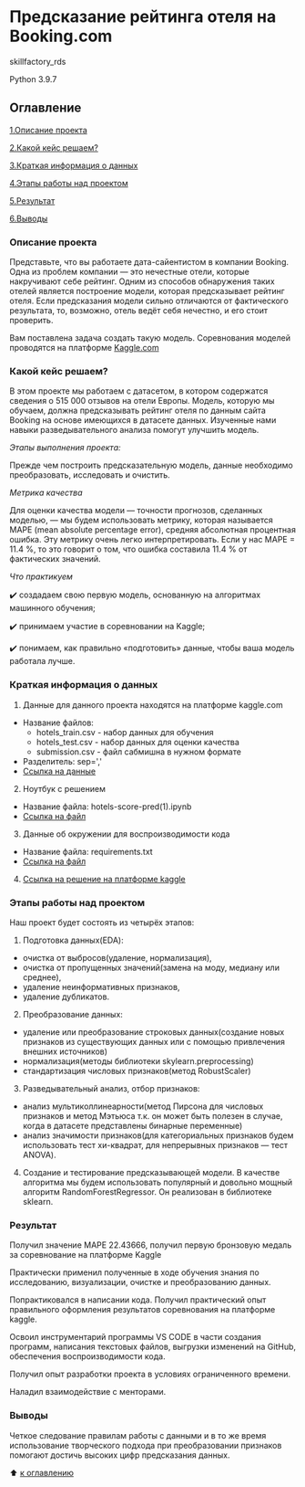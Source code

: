# Предсказание рейтинга отеля на Booking.com

skillfactory_rds

Python 3.9.7

## Оглавление
[1.Описание проекта](https://github.com/PavelNovikov888/practical_work/tree/master/%20%D0%9F%D1%80%D0%B5%D0%B4%D1%81%D0%BA%D0%B0%D0%B7%D0%B0%D0%BD%D0%B8%D0%B5%20%D1%80%D0%B5%D0%B9%D1%82%D0%B8%D0%BD%D0%B3%D0%B0%20%D0%BE%D1%82%D0%B5%D0%BB%D1%8F%20%D0%BD%D0%B0%20Booking.com#%D0%BE%D0%BF%D0%B8%D1%81%D0%B0%D0%BD%D0%B8%D0%B5-%D0%BF%D1%80%D0%BE%D0%B5%D0%BA%D1%82%D0%B0)

[2.Какой кейс решаем?](https://github.com/PavelNovikov888/practical_work/tree/master/%20%D0%9F%D1%80%D0%B5%D0%B4%D1%81%D0%BA%D0%B0%D0%B7%D0%B0%D0%BD%D0%B8%D0%B5%20%D1%80%D0%B5%D0%B9%D1%82%D0%B8%D0%BD%D0%B3%D0%B0%20%D0%BE%D1%82%D0%B5%D0%BB%D1%8F%20%D0%BD%D0%B0%20Booking.com#%D0%BA%D0%B0%D0%BA%D0%BE%D0%B9-%D0%BA%D0%B5%D0%B9%D1%81-%D1%80%D0%B5%D1%88%D0%B0%D0%B5%D0%BC)

[3.Краткая информация о данных](https://github.com/PavelNovikov888/practical_work/tree/master/%20%D0%9F%D1%80%D0%B5%D0%B4%D1%81%D0%BA%D0%B0%D0%B7%D0%B0%D0%BD%D0%B8%D0%B5%20%D1%80%D0%B5%D0%B9%D1%82%D0%B8%D0%BD%D0%B3%D0%B0%20%D0%BE%D1%82%D0%B5%D0%BB%D1%8F%20%D0%BD%D0%B0%20Booking.com#%D0%BA%D1%80%D0%B0%D1%82%D0%BA%D0%B0%D1%8F-%D0%B8%D0%BD%D1%84%D0%BE%D1%80%D0%BC%D0%B0%D1%86%D0%B8%D1%8F-%D0%BE-%D0%B4%D0%B0%D0%BD%D0%BD%D1%8B%D1%85)

[4.Этапы работы над проектом](https://github.com/PavelNovikov888/practical_work/tree/master/%20%D0%9F%D1%80%D0%B5%D0%B4%D1%81%D0%BA%D0%B0%D0%B7%D0%B0%D0%BD%D0%B8%D0%B5%20%D1%80%D0%B5%D0%B9%D1%82%D0%B8%D0%BD%D0%B3%D0%B0%20%D0%BE%D1%82%D0%B5%D0%BB%D1%8F%20%D0%BD%D0%B0%20Booking.com#%D1%8D%D1%82%D0%B0%D0%BF%D1%8B-%D1%80%D0%B0%D0%B1%D0%BE%D1%82%D1%8B-%D0%BD%D0%B0%D0%B4-%D0%BF%D1%80%D0%BE%D0%B5%D0%BA%D1%82%D0%BE%D0%BC) 

[5.Результат](https://github.com/PavelNovikov888/practical_work/tree/master/%20%D0%9F%D1%80%D0%B5%D0%B4%D1%81%D0%BA%D0%B0%D0%B7%D0%B0%D0%BD%D0%B8%D0%B5%20%D1%80%D0%B5%D0%B9%D1%82%D0%B8%D0%BD%D0%B3%D0%B0%20%D0%BE%D1%82%D0%B5%D0%BB%D1%8F%20%D0%BD%D0%B0%20Booking.com#%D1%80%D0%B5%D0%B7%D1%83%D0%BB%D1%8C%D1%82%D0%B0%D1%82)

[6.Выводы](https://github.com/PavelNovikov888/practical_work/tree/master/%20%D0%9F%D1%80%D0%B5%D0%B4%D1%81%D0%BA%D0%B0%D0%B7%D0%B0%D0%BD%D0%B8%D0%B5%20%D1%80%D0%B5%D0%B9%D1%82%D0%B8%D0%BD%D0%B3%D0%B0%20%D0%BE%D1%82%D0%B5%D0%BB%D1%8F%20%D0%BD%D0%B0%20Booking.com#%D0%B2%D1%8B%D0%B2%D0%BE%D0%B4%D1%8B)


### Описание проекта
Представьте, что вы работаете дата-сайентистом в компании Booking. 
Одна из проблем компании — это нечестные отели, которые накручивают себе рейтинг. 
Одним из способов обнаружения таких отелей является построение модели, которая предсказывает рейтинг отеля. 
Если предсказания модели сильно отличаются от фактического результата, то, возможно, отель ведёт себя нечестно, и его стоит проверить.

Вам поставлена задача создать такую модель.
Соревнования моделей проводятся на платформе [Kaggle.com](https://www.kaggle.com/competitions/sf-booking) 


### Какой кейс решаем?
 В этом проекте мы работаем с датасетом, в котором содержатся сведения о 515 000 отзывов на отели Европы. Модель, которую мы обучаем, должна предсказывать рейтинг отеля по данным сайта Booking на основе имеющихся в датасете данных. Изученные нами навыки разведывательного анализа помогут улучшить модель.

*Этапы выполнения проекта:*

Прежде чем построить предсказательную модель, данные необходимо преобразовать, исследовать и очистить.

*Метрика качества*

Для оценки качества модели — точности прогнозов, сделанных моделью, — мы будем использовать метрику, которая называется MAPE (mean absolute percentage error), средняя абсолютная процентная ошибка. Эту метрику очень легко интерпретировать. Если у нас MAPE = 11.4 %, то это говорит о том, что ошибка составила 11.4 % от фактических значений.

*Что практикуем*

✔️ создадаем свою первую модель, основанную на алгоритмах машинного обучения;

✔️ принимаем участие в соревновании на Kaggle;

✔️ понимаем, как правильно «подготовить» данные, чтобы ваша модель работала лучше.

### Краткая информация о данных

1. Данные для данного проекта находятся на платформе kaggle.com 
  - Название файлов: 
    - hotels_train.csv - набор данных для обучения
    - hotels_test.csv - набор данных для оценки качества
    - submission.csv - файл сабмишна в нужном формате
  - Разделитель: sep=','
  - [Ссылка на данные](https://www.kaggle.com/competitions/sf-booking/data)

2. Ноутбук с решением 
  - Название файла: hotels-score-pred(1).ipynb
  - [Ссылка на файл](https://github.com/PavelNovikov888/sf_data_science/blob/main/sf_data_science/%D0%9F%D1%80%D0%BE%D0%B5%D0%BA%D1%82%D1%8B/%D0%9F%D1%80%D0%BE%D0%B5%D0%BA%D1%82%203.%20%D0%9F%D1%80%D0%B5%D0%B4%D1%81%D0%BA%D0%B0%D0%B7%D0%B0%D0%BD%D0%B8%D0%B5%20%D1%80%D0%B5%D0%B9%D1%82%D0%B8%D0%BD%D0%B3%D0%B0%20%D0%BE%D1%82%D0%B5%D0%BB%D1%8F%20%D0%BD%D0%B0%20Booking.com/hotels-score-pred(1).ipynb)

3. Данные об окружении для воспроизводимости кода
  - Название файла: requirements.txt
  - [Ссылка на файл](https://github.com/PavelNovikov888/sf_data_science/blob/main/sf_data_science/%D0%9F%D1%80%D0%BE%D0%B5%D0%BA%D1%82%D1%8B/%D0%9F%D1%80%D0%BE%D0%B5%D0%BA%D1%82%203.%20%D0%9F%D1%80%D0%B5%D0%B4%D1%81%D0%BA%D0%B0%D0%B7%D0%B0%D0%BD%D0%B8%D0%B5%20%D1%80%D0%B5%D0%B9%D1%82%D0%B8%D0%BD%D0%B3%D0%B0%20%D0%BE%D1%82%D0%B5%D0%BB%D1%8F%20%D0%BD%D0%B0%20Booking.com/requirements.txt)
  
4. [Cсылка на решение на платформе kaggle](https://www.kaggle.com/code/pavelnovikov888/hotels-score-pred?scriptVersionId=101456781)

### Этапы работы над проектом

Наш проект будет состоять из четырёх этапов:
1. Подготовка данных(EDA):
  - очистка от выбросов(удаление, нормализация), 
  - очистка от пропущенных значений(замена на моду, медиану или среднее),
  - удаление неинформативных признаков,
  - удаление дубликатов.
2. Преобразование данных:
  - удаление или преобразование строковых данных(создание новых признаков из существующих данных или с помощью привлечения внешних источников)
  - нормализация(методы библиотеки skylearn.preprocessing)
  - стандартизация числовых признаков(метод RobustScaler)
3. Разведывательный анализ, отбор признаков:
  - анализ мультиколлинеарности(метод Пирсона для числовых признаков и метод Мэтьюса т.к. он может быть полезен в случае, когда в датасете представлены бинарные переменные)
  - анализ значимости признаков(для категориальных признаков будем использовать тест хи-квадрат, для непрерывных признаков — тест ANOVA).
4. Создание и тестирование предсказывающей модели. В качестве алгоритма мы будем использовать популярный и довольно мощный алгоритм RandomForestRegressor. Он реализован в библиотеке sklearn.

### Результат

Получил значение MAPE 22.43666, получил первую бронзовую медаль за соревнование на платформе Kaggle

Практически применил полученные в ходе обучения знания по исследованию, визуализации, очистке и преобразованию данных.

Попрактиковался в написании кода. Получил практический опыт правильного оформления результатов соревнования на платформе kaggle.

Освоил инструментарий программы VS CODE в части создания программ, написания текстовых файлов, выгрузки изменений на GitHub, обеспечения воспроизводимости кода.

Получил опыт разработки проекта в условиях ограниченного времени.

Наладил взаимодействие с менторами.

### Выводы
Четкое следование правилам работы с данными и в то же время использование творческого подхода при преобразовании признаков помогают достичь высоких цифр предсказания данных.

:arrow_up: [к оглавлению](https://github.com/PavelNovikov888/practical_work/tree/master/%20%D0%9F%D1%80%D0%B5%D0%B4%D1%81%D0%BA%D0%B0%D0%B7%D0%B0%D0%BD%D0%B8%D0%B5%20%D1%80%D0%B5%D0%B9%D1%82%D0%B8%D0%BD%D0%B3%D0%B0%20%D0%BE%D1%82%D0%B5%D0%BB%D1%8F%20%D0%BD%D0%B0%20Booking.com#%D0%BE%D0%B3%D0%BB%D0%B0%D0%B2%D0%BB%D0%B5%D0%BD%D0%B8%D0%B5)

